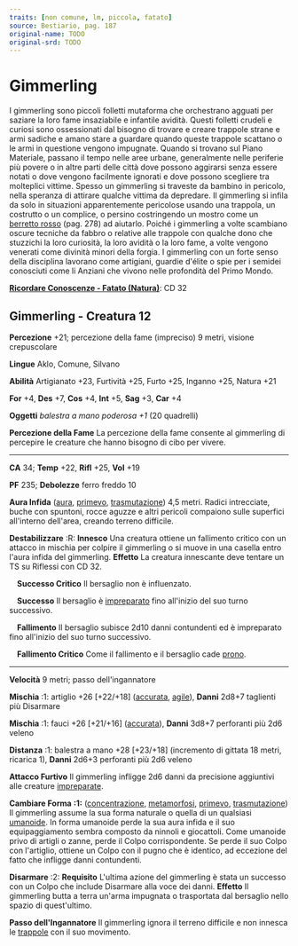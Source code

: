 ```yaml
---
traits: [non comune, lm, piccola, fatato]
source: Bestiario, pag. 187
original-name: TODO
original-srd: TODO
---
```


# Gimmerling

I gimmerling sono piccoli folletti mutaforma che orchestrano agguati per saziare
la loro fame insaziabile e infantile avidità. Questi folletti crudeli e curiosi
sono ossessionati dal bisogno di trovare e creare trappole strane e armi sadiche
e amano stare a guardare quando queste trappole scattano o le armi in questione
vengono impugnate. Quando si trovano sul Piano Materiale, passano il tempo nelle
aree urbane, generalmente nelle periferie più povere o in altre parti delle
città dove possono aggirarsi senza essere notati o dove vengono facilmente
ignorati e dove possono scegliere tra molteplici vittime. Spesso un gimmerling
si traveste da bambino in pericolo, nella speranza di attirare qualche vittima
da depredare. Il gimmerling si infila da solo in situazioni apparentemente
pericolose usando una trappola, un costrutto o un complice, o persino
costringendo un mostro come un [berretto rosso](/creature/berretto-rosso)
(pag. 278) ad aiutarlo. Poiché i gimmerling a volte scambiano oscure tecniche da
fabbro o relative alle trappole con qualche dono che stuzzichi la loro
curiosità, la loro avidità o la loro fame, a volte vengono venerati come
divinità minori della forgia. I gimmerling con un forte senso della disciplina
lavorano come artigiani, guardie d'élite o spie per i semidei conosciuti come li
Anziani che vivono nelle profondità del Primo Mondo.

**[Ricordare Conoscenze - Fatato (Natura)](/azioni/ricordare-conoscenze)**: CD
32

## Gimmerling - Creatura 12

**Percezione** +21; percezione della fame (impreciso) 9 metri, visione
crepuscolare

**Lingue** Aklo, Comune, Silvano

**Abilità** Artigianato +23, Furtività +25, Furto +25, Inganno +25, Natura +21

**For** +4, **Des** +7, **Cos** +4, **Int** +5, **Sag** +3, **Car** +4

**Oggetti** _balestra a mano poderosa +1_ (20 quadrelli)

**Percezione della Fame** La percezione della fame consente al gimmerling di
percepire le creature che hanno bisogno di cibo per vivere.

---

**CA** 34; **Temp** +22, **Rifl** +25, **Vol** +19

**PF** 235; **Debolezze** ferro freddo 10

**Aura Infida** ([aura](/tratti/aura), [primevo](/tratti/primevo),
[trasmutazione](/tratti/trasmutazione)) 4,5 metri. Radici intrecciate, buche con
spuntoni, rocce aguzze e altri pericoli compaiono sulle superfici all'interno
dell'area, creando terreno difficile.

**Destabilizzare** :R: **Innesco** Una creatura ottiene un fallimento critico
con un attacco in mischia per colpire il gimmerling o si muove in una casella
entro l'aura infida del gimmerling. **Effetto** La creatura innescante deve
tentare un TS su Riflessi con CD 32.

&emsp;**Successo Critico** Il bersaglio non è influenzato.

&emsp;**Successo** Il bersaglio è [impreparato](/condizioni/impreparato) fino
all'inizio del suo turno successivo.

&emsp;**Fallimento** Il bersaglio subisce 2d10 danni contundenti ed è
impreparato fino all'inizio del suo turno successivo.

&emsp;**Fallimento Critico** Come il fallimento e il bersaglio cade
[prono](/condizioni/prono).

---

**Velocità** 9 metri; passo dell'ingannatore

**Mischia** :1: artiglio +26 \[+22/+18] ([accurata](/tratti/accurata),
[agile](/tratti/agile)), **Danni** 2d8+7 taglienti più Disarmare

**Mischia** :1: fauci +26 \[+21/+16] ([accurata](/tratti/accurata)), **Danni**
3d8+7 perforanti più 2d6 veleno

**Distanza** :1: balestra a mano +28 \[+23/+18] (incremento di gittata 18 metri,
ricarica 1), **Danni** 2d6+3 perforanti più 2d6 veleno

**Attacco Furtivo** Il gimmerling infligge 2d6 danni da precisione aggiuntivi
alle creature [impreparate](/condizioni/impreparato).

**Cambiare Forma** **:1:** ([concentrazione](/tratti/concentrazione),
[metamorfosi](/tratti/metamorfosi), [primevo](/tratti/primevo),
[trasmutazione](/tratti/trasmutazione)) Il gimmerling assume la sua forma
naturale o quella di un qualsiasi [umanoide](/tratti/umanoide). In forma
umanoide perde la sua aura infida e il suo equipaggiamento sembra composto da
ninnoli e giocattoli. Come umanoide privo di artigli o zanne, perde il Colpo
corrispondente. Se perde il suo Colpo con l'artiglio, ottiene un Colpo con il
pugno che è identico, ad eccezione del fatto che infligge danni contundenti.

**Disarmare** :2: **Requisito** L'ultima azione del gimmerling è stata un
successo con un Colpo che include Disarmare alla voce dei danni. **Effetto** Il
gimmerling butta a terra un'arma impugnata o trasportata dal bersaglio nello
spazio di quest'ultimo.

**Passo dell'Ingannatore** Il gimmerling ignora il terreno difficile e non
innesca le [trappole](/tratti/trappola) con il suo movimento.
